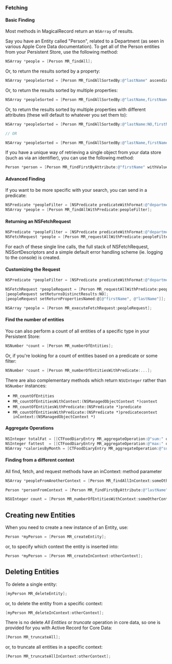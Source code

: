 ### Fetching

#### Basic Finding

Most methods in MagicalRecord return an `NSArray` of results.

Say you have an Entity called "Person", related to a Department (as seen in various Apple Core Data documentation). To get all of the Person entities from your Persistent Store, use the following method:

```objective-c
NSArray *people = [Person MR_findAll];
```

Or, to return the results sorted by a property:

```objective-c
NSArray *peopleSorted = [Person MR_findAllSortedBy:@"lastName" ascending:YES];
```

Or, to return the results sorted by multiple properties:

```objective-c
NSArray *peopleSorted = [Person MR_findAllSortedBy:@"lastName,firstName" ascending:YES];
```

Or, to return the results sorted by multiple properties with different attributes (these will default to whatever you set them to):

```objective-c
NSArray *peopleSorted = [Person MR_findAllSortedBy:@"lastName:NO,firstName" ascending:YES];

// OR

NSArray *peopleSorted = [Person MR_findAllSortedBy:@"lastName,firstName:YES" ascending:NO];
```

If you have a unique way of retrieving a single object from your data store (such as via an identifier), you can use the following method:

```objective-c
Person *person = [Person MR_findFirstByAttribute:@"firstName" withValue:@"Forrest"];
```

#### Advanced Finding

If you want to be more specific with your search, you can send in a predicate:

```objective-c
NSPredicate *peopleFilter = [NSPredicate predicateWithFormat:@"department IN %@", @[dept1, dept2]];
NSArray *people = [Person MR_findAllWithPredicate:peopleFilter];
```

#### Returning an NSFetchRequest

```objective-c
NSPredicate *peopleFilter = [NSPredicate predicateWithFormat:@"department IN %@", departments];
NSFetchRequest *people = [Person MR_requestAllWithPredicate:peopleFilter];
```

For each of these single line calls, the full stack of NSFetchRequest, NSSortDescriptors and a simple default error handling scheme (ie. logging to the console) is created.

#### Customizing the Request

```objective-c
NSPredicate *peopleFilter = [NSPredicate predicateWithFormat:@"department IN %@", departments];

NSFetchRequest *peopleRequest = [Person MR_requestAllWithPredicate:peopleFilter];
[peopleRequest setReturnsDistinctResults:NO];
[peopleRequest setReturnPropertiesNamed:@[@"firstName", @"lastName"]];

NSArray *people = [Person MR_executeFetchRequest:peopleRequest];
```

#### Find the number of entities

You can also perform a count of all entities of a specific type in your Persistent Store:

```objective-c
NSNumber *count = [Person MR_numberOfEntities];
```

Or, if you're looking for a count of entities based on a predicate or some filter:

```objective-c
NSNumber *count = [Person MR_numberOfEntitiesWithPredicate:...];
```

There are also complementary methods which return `NSUInteger` rather than `NSNumber` instances:

* `MR_countOfEntities`
* `MR_countOfEntitiesWithContext:(NSManagedObjectContext *)context`
* `MR_countOfEntitiesWithPredicate:(NSPredicate *)predicate`
* `MR_countOfEntitiesWithPredicate:(NSPredicate *)predicatecontext inContext:(NSManagedObjectContext *)`

#### Aggregate Operations

```objective-c
NSInteger totalFat = [[CTFoodDiaryEntry MR_aggregateOperation:@"sum:" onAttribute:@"fatCalories" withPredicate:predicate] integerValue];
NSInteger fattest  = [[CTFoodDiaryEntry MR_aggregateOperation:@"max:" onAttribute:@"fatCalories" withPredicate:predicate] integerValue];
NSArray *caloriesByMonth = [CTFoodDiaryEntry MR_aggregateOperation:@"sum:" onAttribute:@"fatCalories" withPredicate:predicate groupBy:@"month"];
```

#### Finding from a different context

All find, fetch, and request methods have an inContext: method parameter

```objective-c
NSArray *peopleFromAnotherContext = [Person MR_findAllInContext:someOtherContext];

Person *personFromContext = [Person MR_findFirstByAttribute:@"lastName" withValue:@"Gump" inContext:someOtherContext];

NSUInteger count = [Person MR_numberOfEntitiesWithContext:someOtherContext];
```

## Creating new Entities

When you need to create a new instance of an Entity, use:

```objective-c
Person *myPerson = [Person MR_createEntity];
```

or, to specify which context the entity is inserted into:

```objective-c
Person *myPerson = [Person MR_createInContext:otherContext];
```

## Deleting Entities

To delete a single entity:

```objective-c
[myPerson MR_deleteEntity];
```

or, to delete the entity from a specific context:

```objective-c
[myPerson MR_deleteInContext:otherContext];
```

There is no delete *All Entities* or *truncate* operation in core data, so one is provided for you with Active Record for Core Data:

```objective-c
[Person MR_truncateAll];
```

or, to truncate all entities in a specific context:

```objective-c
[Person MR_truncateAllInContext:otherContext];
```

